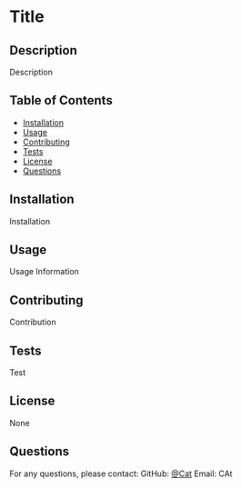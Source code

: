 # Title

## Description
Description

## Table of Contents
- [Installation](#installation)
- [Usage](#usage)
- [Contributing](#contributing)
- [Tests](#tests)
- [License](#license)
- [Questions](#questions)

## Installation
Installation

## Usage
Usage Information

## Contributing
Contribution

## Tests
Test

## License
None

## Questions
For any questions, please contact:
GitHub: [@Cat](https://github.com/Cat)
Email: CAt
